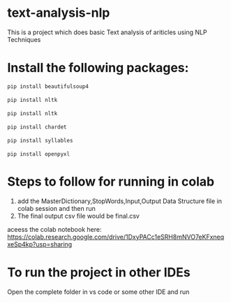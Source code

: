 # text-analysis-nlp
This is a project which does basic Text analysis of ariticles using NLP Techniques


# Install the following packages:
```pip install beautifulsoup4``` <br />
<br />
```pip install nltk``` <br />
<br />
```pip install nltk``` <br />
<br />
```pip install chardet``` <br />
<br />
```pip install syllables``` <br />
<br />
```pip install openpyxl```


# Steps to follow for running in colab
1. add the MasterDictionary,StopWords,Input,Output Data Structure file in colab session and then run
2. The final output csv file would be final.csv

aceess the colab notebook here:
https://colab.research.google.com/drive/1DxyPACc1eSRH8mNVO7eKFxneqxeSp4kp?usp=sharing

# To run the project in other IDEs
Open the complete folder in vs code or some other IDE and run

